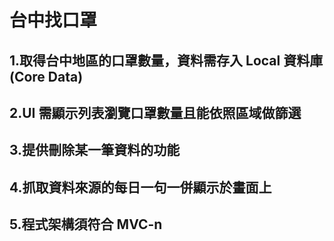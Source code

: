 # 台中找口罩

## 1.取得台中地區的口罩數量，資料需存入 Local 資料庫 (Core Data)
## 2.UI 需顯示列表瀏覽口罩數量且能依照區域做篩選
## 3.提供刪除某一筆資料的功能
## 4.抓取資料來源的每日一句一併顯示於畫面上
## 5.程式架構須符合 MVC-n

